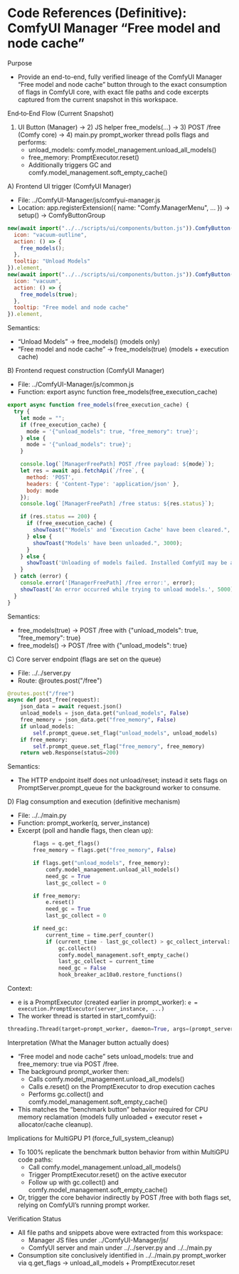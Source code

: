 # Code References (Definitive): ComfyUI Manager “Free model and node cache”

Purpose
- Provide an end-to-end, fully verified lineage of the ComfyUI Manager “Free model and node cache” button through to the exact consumption of flags in ComfyUI core, with exact file paths and code excerpts captured from the current snapshot in this workspace.

End‑to‑End Flow (Current Snapshot)
1) UI Button (Manager) → 2) JS helper free_models(...) → 3) POST /free (Comfy core) → 4) main.py prompt_worker thread polls flags and performs:
   - unload_models: comfy.model_management.unload_all_models()
   - free_memory: PromptExecutor.reset()
   - Additionally triggers GC and comfy.model_management.soft_empty_cache()

A) Frontend UI trigger (ComfyUI Manager)
- File: ../ComfyUI-Manager/js/comfyui-manager.js
- Location: app.registerExtension({ name: "Comfy.ManagerMenu", ... }) → setup() → ComfyButtonGroup
```js
new(await import("../../scripts/ui/components/button.js")).ComfyButton({
  icon: "vacuum-outline",
  action: () => {
    free_models();
  },
  tooltip: "Unload Models"
}).element,
new(await import("../../scripts/ui/components/button.js")).ComfyButton({
  icon: "vacuum",
  action: () => {
    free_models(true);
  },
  tooltip: "Free model and node cache"
}).element,
```
Semantics:
- “Unload Models” → free_models() (models only)
- “Free model and node cache” → free_models(true) (models + execution cache)

B) Frontend request construction (ComfyUI Manager)
- File: ../ComfyUI-Manager/js/common.js
- Function: export async function free_models(free_execution_cache)
```js
export async function free_models(free_execution_cache) {
  try {
    let mode = "";
    if (free_execution_cache) {
      mode = '{"unload_models": true, "free_memory": true}';
    } else {
      mode = '{"unload_models": true}';
    }

    console.log(`[ManagerFreePath] POST /free payload: ${mode}`);
    let res = await api.fetchApi(`/free`, {
      method: 'POST',
      headers: { 'Content-Type': 'application/json' },
      body: mode
    });
    console.log(`[ManagerFreePath] /free status: ${res.status}`);

    if (res.status == 200) {
      if (free_execution_cache) {
        showToast("'Models' and 'Execution Cache' have been cleared.", 3000);
      } else {
        showToast("Models' have been unloaded.", 3000);
      }
    } else {
      showToast('Unloading of models failed. Installed ComfyUI may be an outdated version.', 5000);
    }
  } catch (error) {
    console.error('[ManagerFreePath] /free error:', error);
    showToast('An error occurred while trying to unload models.', 5000);
  }
}
```
Semantics:
- free_models(true) → POST /free with {"unload_models": true, "free_memory": true}
- free_models() → POST /free with {"unload_models": true}

C) Core server endpoint (flags are set on the queue)
- File: ../../server.py
- Route: @routes.post("/free")
```py
@routes.post("/free")
async def post_free(request):
    json_data = await request.json()
    unload_models = json_data.get("unload_models", False)
    free_memory = json_data.get("free_memory", False)
    if unload_models:
        self.prompt_queue.set_flag("unload_models", unload_models)
    if free_memory:
        self.prompt_queue.set_flag("free_memory", free_memory)
    return web.Response(status=200)
```
Semantics:
- The HTTP endpoint itself does not unload/reset; instead it sets flags on PromptServer.prompt_queue for the background worker to consume.

D) Flag consumption and execution (definitive mechanism)
- File: ../../main.py
- Function: prompt_worker(q, server_instance)
- Excerpt (poll and handle flags, then clean up):
```py
        flags = q.get_flags()
        free_memory = flags.get("free_memory", False)

        if flags.get("unload_models", free_memory):
            comfy.model_management.unload_all_models()
            need_gc = True
            last_gc_collect = 0

        if free_memory:
            e.reset()
            need_gc = True
            last_gc_collect = 0

        if need_gc:
            current_time = time.perf_counter()
            if (current_time - last_gc_collect) > gc_collect_interval:
                gc.collect()
                comfy.model_management.soft_empty_cache()
                last_gc_collect = current_time
                need_gc = False
                hook_breaker_ac10a0.restore_functions()
```
Context:
- e is a PromptExecutor (created earlier in prompt_worker): `e = execution.PromptExecutor(server_instance, ...)`
- The worker thread is started in start_comfyui():
```py
threading.Thread(target=prompt_worker, daemon=True, args=(prompt_server.prompt_queue, prompt_server,)).start()
```

Interpretation (What the Manager button actually does)
- “Free model and node cache” sets unload_models: true and free_memory: true via POST /free.
- The background prompt_worker then:
  - Calls comfy.model_management.unload_all_models()
  - Calls e.reset() on the PromptExecutor to drop execution caches
  - Performs gc.collect() and comfy.model_management.soft_empty_cache()
- This matches the “benchmark button” behavior required for CPU memory reclamation (models fully unloaded + executor reset + allocator/cache cleanup).

Implications for MultiGPU P1 (force_full_system_cleanup)
- To 100% replicate the benchmark button behavior from within MultiGPU code paths:
  - Call comfy.model_management.unload_all_models()
  - Trigger PromptExecutor.reset() on the active executor
  - Follow up with gc.collect() and comfy.model_management.soft_empty_cache()
- Or, trigger the core behavior indirectly by POST /free with both flags set, relying on ComfyUI’s running prompt worker.

Verification Status
- All file paths and snippets above were extracted from this workspace:
  - Manager JS files under ../ComfyUI-Manager/js/
  - ComfyUI server and main under ../../server.py and ../../main.py
- Consumption site conclusively identified in ../../main.py prompt_worker via q.get_flags → unload_all_models + PromptExecutor.reset
